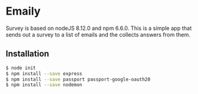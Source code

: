# Emaily
Survey is based on nodeJS 8.12.0 and npm 6.6.0. This is a simple app that sends out a survey to a list of emails and the collects answers from them.

## Installation
```bash
$ node init
$ npm install --save express
$ npm install --save passport passport-google-oauth20
$ npm install --save nodemon
```